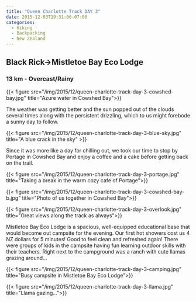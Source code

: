 ```yaml
---
title: "Queen Charlotte Track DAY 3"
date: 2015-12-03T19:31:06-07:00
categories:
  - Hiking
  - Backpacking
  - New Zealand
---
```


## Black Rick->Mistletoe Bay Eco Lodge
### 13 km - Overcast/Rainy

{{< figure src="/img/2015/12/queen-charlotte-track-day-3-cowshed-bay.jpg" title="Azure water in Cowshed Bay">}}

<!--more-->

The weather was getting better and the sun popped out of the clouds several times along with the persistent drizzling, which to us might forebode a sunny day to follow.

{{< figure src="/img/2015/12/queen-charlotte-track-day-3-blue-sky.jpg"  title="A blue crack in the sky" >}}

Since it was more like a day for chilling out, we took our time to stop by Portage in Cowshed Bay and enjoy a coffee and a cake before getting back on the trail.

{{< figure src="/img/2015/12/queen-charlotte-track-day-3-portage.jpg"  title="Taking a break in the warm cozy cafe of Portage">}}

{{< figure src="/img/2015/12/queen-charlotte-track-day-3-cowshed-bay-b.jpg"  title="Photo of us together in Cowshed Bay">}}

{{< figure src="/img/2015/12/queen-charlotte-track-day-3-overlook.jpg"  title="Great views along the track as always">}}

Mistletoe Bay Eco Lodge is a spacious, well-equipped educational base that would become out campsite for the evening. Our first hot showers cost us 4 NZ dollars for 5 minutes! Good to feel clean and refreshed again! There were groups of kids in the campsite having fun learning outdoor skills with their teachers. Right next to the campground was a ranch with cute llamas grazing around...

{{< figure src="/img/2015/12/queen-charlotte-track-day-3-camping.jpg" title="Busy campsite in Mistletoe Bay Eco Lodge">}}

{{< figure src="/img/2015/12/queen-charlotte-track-day-3-llama.jpg" title="Llama gazing...">}}
